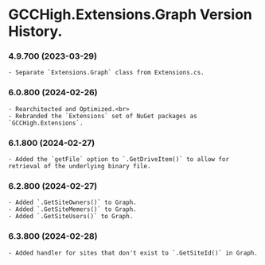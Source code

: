 ﻿# GCCHigh.Extensions.Graph Version History.

### **4.9.700 (2023-03-29)**<br>
	- Separate `Extensions.Graph` class from Extensions.cs.

### **6.0.800 (2024-02-26)**<br>
	- Rearchitected and Optimized.<br>
	- Rebranded the `Extensions` set of NuGet packages as `GCCHigh.Extensions`.

### **6.1.800 (2024-02-27)**<br>
	- Added the `getFile` option to `.GetDriveItem()` to allow for retrieval of the underlying binary file.

### **6.2.800 (2024-02-27)**<br>
	- Added `.GetSiteOwners()` to Graph.
	- Added `.GetSiteMemers()` to Graph.
	- Added `.GetSiteUsers()` to Graph.

### **6.3.800 (2024-02-28)**<br>
	- Added handler for sites that don't exist to `.GetSiteId()` in Graph.
